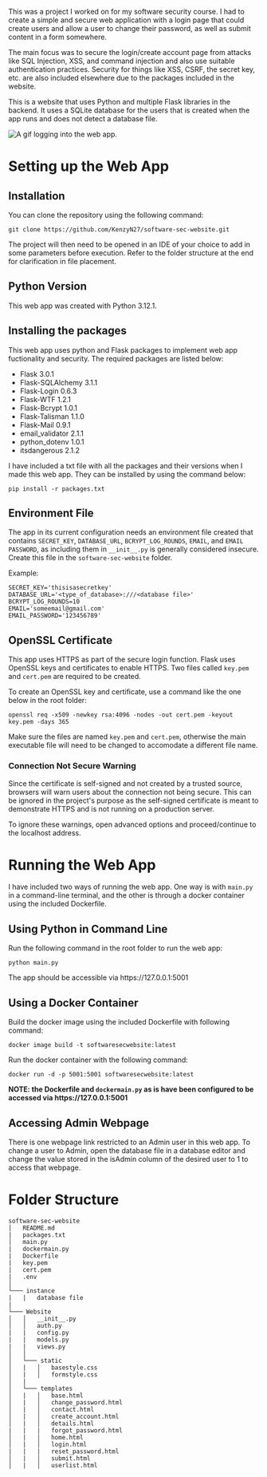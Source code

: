 This was a project I worked on for my software security course. I had to create a simple and secure web application with a login page that could create users and allow a user to change their password, as well as submit content in a form somewhere.

The main focus was to secure the login/create account page from attacks like SQL Injection, XSS, and command injection and also use suitable authentication practices. Security for things like XSS, CSRF, the secret key, etc. are also included elsewhere due to the packages included in the website.

This is a website that uses Python and multiple Flask libraries in the backend. It uses a SQLite database for the users that is created when the app runs and does not detect a database file.

![A gif logging into the web app.](https://i.imgur.com/zYmYoVy.gif)

# Setting up the Web App
## Installation
You can clone the repository using the following command:
```
git clone https://github.com/KenzyN27/software-sec-website.git
```
The project will then need to be opened in an IDE of your choice to add in some parameters before execution.
Refer to the folder structure at the end for clarification in file placement.

## Python Version
This web app was created with Python 3.12.1.

## Installing the packages
This web app uses python and Flask packages to implement web app fuctionality and security. The required packages are listed below:
- Flask 3.0.1
- Flask-SQLAlchemy 3.1.1
- Flask-Login 0.6.3
- Flask-WTF 1.2.1
- Flask-Bcrypt 1.0.1
- Flask-Talisman 1.1.0
- Flask-Mail 0.9.1
- email_validator 2.1.1
- python_dotenv 1.0.1
- itsdangerous 2.1.2

I have included a txt file with all the packages and their versions when I made this web app. They can be installed by using the command below:
```
pip install -r packages.txt
```

## Environment File
The app in its current configuration needs an environment file created that contains `SECRET_KEY`, `DATABASE_URL`, `BCRYPT_LOG_ROUNDS`, `EMAIL`, and `EMAIL PASSWORD`, as including them in `__init__.py` is generally considered insecure. Create this file in the `software-sec-website` folder.

Example:
```
SECRET_KEY='thisisasecretkey'
DATABASE_URL='<type_of_database>:///<database file>'
BCRYPT_LOG_ROUNDS=10
EMAIL='someemail@gmail.com'
EMAIL_PASSWORD='123456789'
```

## OpenSSL Certificate
This app uses HTTPS as part of the secure login function. Flask uses OpenSSL keys and certificates to enable HTTPS. Two files called `key.pem` and `cert.pem` are required to be created.

To create an OpenSSL key and certificate, use a command like the one below in the root folder:
```
openssl req -x509 -newkey rsa:4096 -nodes -out cert.pem -keyout key.pem -days 365
```
Make sure the files are named `key.pem` and `cert.pem`, otherwise the main executable file will need to be changed to accomodate a different file name.

### Connection Not Secure Warning
Since the certificate is self-signed and not created by a trusted source, browsers will warn users about the connection not being secure. This can be ignored in the project's purpose as the self-signed certificate is meant to demonstrate HTTPS and is not running on a production server.

To ignore these warnings, open advanced options and proceed/continue to the localhost address.

# Running the Web App
I have included two ways of running the web app. One way is with `main.py` in a command-line terminal, and the other is through a docker container using the included Dockerfile.

## Using Python in Command Line
Run the following command in the root folder to run the web app:
```
python main.py
```
The app should be accessible via ht<span>tps://</span>127.0.0.1:5001

## Using a Docker Container
Build the docker image using the included Dockerfile with following command:
```
docker image build -t softwaresecwebsite:latest
```

Run the docker container with the following command:
```
docker run -d -p 5001:5001 softwaresecwebsite:latest
```

**NOTE: the Dockerfile and `dockermain.py` as is have been configured to be accessed via ht<span>tps://</span>127.0.0.1:5001**

## Accessing Admin Webpage
There is one webpage link restricted to an Admin user in this web app. To change a user to Admin, open the database file in a database editor and change the value stored in the isAdmin column of the desired user to 1 to access that webpage.

# Folder Structure
```
software-sec-website
│   README.md
|   packages.txt
│   main.py
|   dockermain.py
|   Dockerfile
|   key.pem
|   cert.pem
|   .env
│
└─── instance
|   |   database file
|   
└─── Website
│   │   __init__.py
│   │   auth.py
|   |   config.py
|   |   models.py
|   |   views.py
│   │
│   └─── static
│   |   │   basestyle.css
│   |   │   formstyle.css
│   |   
│   └─── templates
│   |   │   base.html
│   |   │   change_password.html
│   |   │   contact.html
│   |   │   create_account.html
│   |   │   details.html
|   |   |   forgot_password.html
│   |   │   home.html
│   |   │   login.html
|   |   |   reset_password.html
│   |   │   submit.html
│   |   │   userlist.html
```

